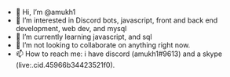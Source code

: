 - 👋 Hi, I’m @amukh1
- 👀 I’m interested in Discord bots, javascript, front and back end development, web dev, and mysql
- 🌱 I’m currently learning javascript, and sql
- 💞️ I’m not looking to collaborate on anything right now.
- 📫 How to reach me: i have discord (amukh1#9613) and a skype (live:.cid.45966b34423521f0).

<!---
amukh1/amukh1 is a ✨ special ✨ repository because its `README.md` (this file) appears on your GitHub profile.
You can click the Preview link to take a look at your changes.
--->
